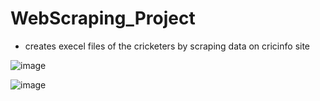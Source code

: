 # WebScraping_Project
- creates execel files of the cricketers by scraping data on cricinfo site

![image](https://user-images.githubusercontent.com/56244788/120072210-46d3e100-c0b0-11eb-91c6-98f18088940b.png)


![image](https://user-images.githubusercontent.com/56244788/120072223-57845700-c0b0-11eb-937f-4b8d92b05c08.png)
